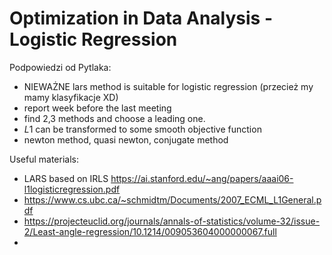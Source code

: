 # Optimization in Data Analysis - Logistic Regression
Podpowiedzi od Pytlaka:

 - NIEWAŻNE lars method is suitable for logistic regression (przecież my mamy klasyfikacje XD)
 - report week before the last meeting
 - find 2,3 methods and choose a leading one. 
 - $L1$ can be transformed to some smooth objective function 
 - newton method, quasi newton, conjugate method 

Useful materials:
- LARS based on IRLS https://ai.stanford.edu/~ang/papers/aaai06-l1logisticregression.pdf
- https://www.cs.ubc.ca/~schmidtm/Documents/2007_ECML_L1General.pdf
- https://projecteuclid.org/journals/annals-of-statistics/volume-32/issue-2/Least-angle-regression/10.1214/009053604000000067.full
- 
